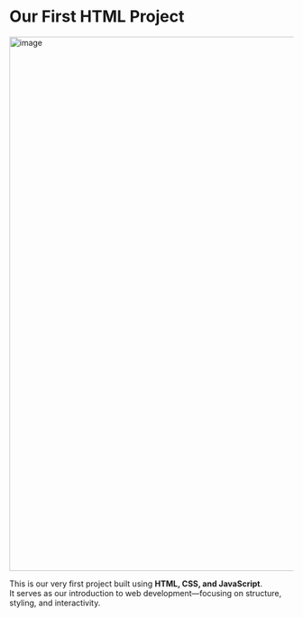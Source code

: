 # Our First HTML Project  
<img width="1860" height="949" alt="image" src="https://github.com/user-attachments/assets/0e6a87ce-ae3f-43b0-8f7f-26c187a4958e" />


This is our very first project built using **HTML, CSS, and JavaScript**.  
It serves as our introduction to web development—focusing on structure, styling, and interactivity.  
